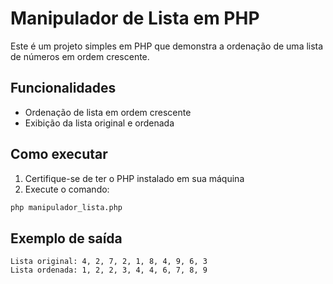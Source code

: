 # Manipulador de Lista em PHP

Este é um projeto simples em PHP que demonstra a ordenação de uma lista de números em ordem crescente.

## Funcionalidades

- Ordenação de lista em ordem crescente
- Exibição da lista original e ordenada

## Como executar

1. Certifique-se de ter o PHP instalado em sua máquina
2. Execute o comando:

```bash
php manipulador_lista.php
```

## Exemplo de saída

```
Lista original: 4, 2, 7, 2, 1, 8, 4, 9, 6, 3
Lista ordenada: 1, 2, 2, 3, 4, 4, 6, 7, 8, 9
```
